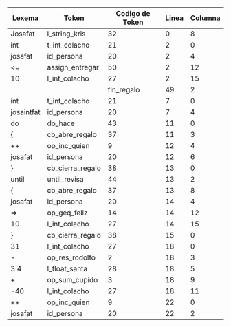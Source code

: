 | Lexema     | Token            | Codigo de Token | Linea | Columna |
| ---------- | ---------------- | --------------- | ----- | ------- |
| Josafat    | l_string_kris    | 32              | 0     | 8       |
| int        | t_int_colacho    | 21              | 2     | 0       |
| josafat    | id_persona       | 20              | 2     | 4       |
| <=         | assign_entregar  | 50              | 2     | 12      |
| 10         | l_int_colacho    | 27              | 2     | 15      |
| |          | fin_regalo       | 49              | 2     | 18      |
| int        | t_int_colacho    | 21              | 7     | 0       |
| josaintfat | id_persona       | 20              | 7     | 4       |
| do         | do_hace          | 43              | 11    | 0       |
| {          | cb_abre_regalo   | 37              | 11    | 3       |
| ++         | op_inc_quien     | 9               | 12    | 4       |
| josafat    | id_persona       | 20              | 12    | 6       |
| }          | cb_cierra_regalo | 38              | 13    | 0       |
| until      | until_revisa     | 44              | 13    | 2       |
| {          | cb_abre_regalo   | 37              | 13    | 8       |
| josafat    | id_persona       | 20              | 14    | 4       |
| =>         | op_geq_feliz     | 14              | 14    | 12      |
| 10         | l_int_colacho    | 27              | 14    | 15      |
| }          | cb_cierra_regalo | 38              | 15    | 0       |
| 31         | l_int_colacho    | 27              | 18    | 0       |
| -          | op_res_rodolfo   | 2               | 18    | 3       |
| 3.4        | l_float_santa    | 28              | 18    | 5       |
| +          | op_sum_cupido    | 3               | 18    | 9       |
| -40        | l_int_colacho    | 27              | 18    | 11      |
| ++         | op_inc_quien     | 9               | 22    | 0       |
| josafat    | id_persona       | 20              | 22    | 2       |
